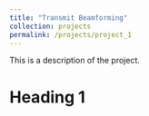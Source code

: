 ```yaml
---
title: "Transmit Beamforming"
collection: projects
permalink: /projects/project_1
---
```


This is a description of the project.

Heading 1
======